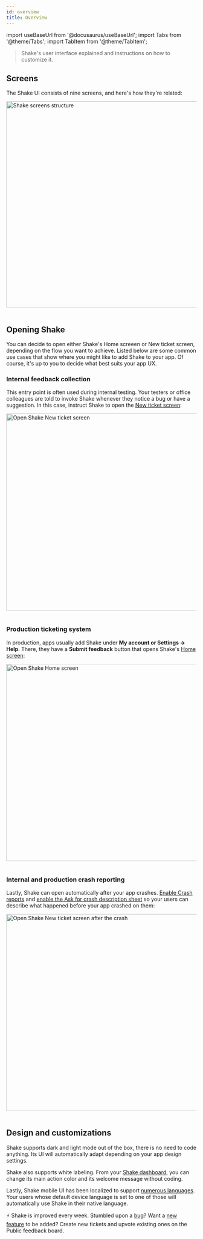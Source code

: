 ```yaml
---
id: overview
title: Overview
---
```


import useBaseUrl from '@docusaurus/useBaseUrl';
import Tabs from '@theme/Tabs';
import TabItem from '@theme/TabItem';

> Shake's user interface explained and instructions on how to customize it.

## Screens

The Shake UI consists of nine screens, and here's how they're related:

<table class="media-container mt-40 mb-40">
<img
  alt="Shake screens structure"
  width="544"
  src={useBaseUrl('screens/shake-screens-structure.svg')}
/>
</table>

## Opening Shake

You can decide to open either Shake's Home screeen or New ticket screen, depending on the flow you want to achieve.
Listed below are some common use cases that show where you might like to add Shake to your app.
Of course, it's up to you to decide what best suits your app UX.

### Internal feedback collection

This entry point is often used during internal testing. Your testers or office colleagues are told to invoke Shake whenever they notice a bug or have a suggestion.
In this case, instruct Shake to open the [New ticket screen](android/shake-ui/new-ticket-screen.md):

<table class="media-container mt-40 mb-40">
<img
  alt="Open Shake New ticket screen"
  width="520"
  src={useBaseUrl('screens/open-shake-new-ticket-screen-pointer.svg')}
/>
</table>

### Production ticketing system

In production, apps usually add Shake under **My account or Settings → Help**.
There, they have a **Submit feedback** button that opens Shake's [Home screen](android/shake-ui/home-screen.md):

<table class="media-container mt-40 mb-40">
<img
  alt="Open Shake Home screen"
  width="520"
  src={useBaseUrl('screens/open-shake-home-screen-pointer.svg')}
/>
</table>

### Internal and production crash reporting

Lastly, Shake can open automatically after your app crashes.
[Enable Crash reports](android/crash-reports/enable.md) and [enable the Ask for crash description sheet](android/crash-reports/ask-for-description.md)
so your users can describe what happened before your app crashed on them:

<table class="media-container mt-40 mb-40">
<img
  alt="Open Shake New ticket screen after the crash"
  width="520"
  src={useBaseUrl('screens/crash-report-options-pointer.svg')}
/>
</table>

## Design and customizations

Shake supports dark and light mode out of the box, there is no need to code anything.
Its UI will automatically adapt depending on your app design settings.

Shake also supports white labeling.
From your [Shake dashboard](https://app.shakebugs.com/administration/white-labeling), you can change its main action color and its welcome message without coding.

Lastly, Shake mobile UI has been localized to support [numerous languages](https://help.shakebugs.com/en/articles/3392092-which-languages-has-shake-sdk-been-translated-to).
Your users whose default device language is set to one of those will automatically use Shake in their native language.

<p class="p2 mt-80 mb-10">⚡️ Shake is improved every week.
Stumbled upon a <a href="https://feedback.shakebugs.com/bugs">bug</a>?
Want a <a href="https://feedback.shakebugs.com/feature-requests">new feature</a> to be added?
Create new tickets and upvote existing ones on the Public feedback board.</p>
<p></p>
